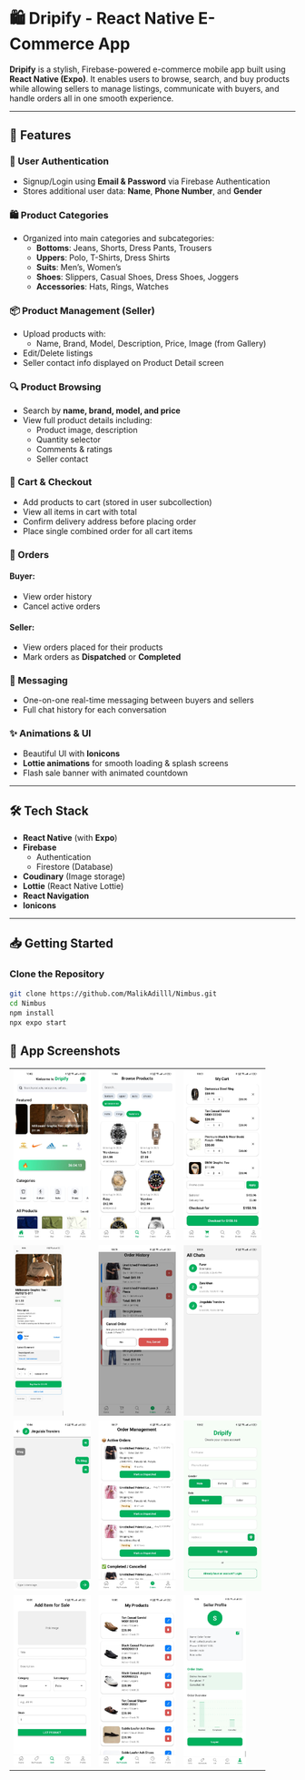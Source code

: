 # 🛍️ Dripify - React Native E-Commerce App

**Dripify** is a stylish, Firebase-powered e-commerce mobile app built using **React Native (Expo)**. It enables users to browse, search, and buy products while allowing sellers to manage listings, communicate with buyers, and handle orders all in one smooth experience.

---

## 🚀 Features

### 👤 User Authentication
- Signup/Login using **Email & Password** via Firebase Authentication
- Stores additional user data: **Name**, **Phone Number**, and **Gender**

### 🛍️ Product Categories
- Organized into main categories and subcategories:
  - **Bottoms**: Jeans, Shorts, Dress Pants, Trousers  
  - **Uppers**: Polo, T-Shirts, Dress Shirts  
  - **Suits**: Men’s, Women’s  
  - **Shoes**: Slippers, Casual Shoes, Dress Shoes, Joggers  
  - **Accessories**: Hats, Rings, Watches  

### 📦 Product Management (Seller)
- Upload products with:
  - Name, Brand, Model, Description, Price, Image (from Gallery)
- Edit/Delete listings
- Seller contact info displayed on Product Detail screen

### 🔍 Product Browsing
- Search by **name, brand, model, and price**
- View full product details including:
  - Product image, description
  - Quantity selector
  - Comments & ratings
  - Seller contact

### 🛒 Cart & Checkout
- Add products to cart (stored in user subcollection)
- View all items in cart with total
- Confirm delivery address before placing order
- Place single combined order for all cart items

### 📄 Orders
#### Buyer:
- View order history
- Cancel active orders

#### Seller:
- View orders placed for their products
- Mark orders as **Dispatched** or **Completed**

### 💬 Messaging
- One-on-one real-time messaging between buyers and sellers
- Full chat history for each conversation

### ✨ Animations & UI
- Beautiful UI with **Ionicons**
- **Lottie animations** for smooth loading & splash screens
- Flash sale banner with animated countdown

---

## 🛠️ Tech Stack

- **React Native** (with **Expo**)
- **Firebase**
  - Authentication
  - Firestore (Database)
- **Coudinary** (Image storage)
- **Lottie** (React Native Lottie)
- **React Navigation**
- **Ionicons**

---

## 📥 Getting Started

### Clone the Repository
```bash
git clone https://github.com/MalikAdilll/Nimbus.git
cd Nimbus
npm install
npx expo start


```

## 📱 App Screenshots

<div align="center">
  <table>
    <tr>
      <td><a href="assets/screenshots/1.jpeg"><img src="assets/screenshots/1.jpeg" height="300"/></a></td>
      <td><a href="assets/screenshots/4.jpeg"><img src="assets/screenshots/4.jpeg" height="300"/></a></td>
      <td><a href="assets/screenshots/3.jpeg"><img src="assets/screenshots/3.jpeg" height="300"/></a></td>
    </tr>
    <tr>
      <td><a href="assets/screenshots/2.jpeg"><img src="assets/screenshots/2.jpeg" height="300"/></a></td>
      <td><a href="assets/screenshots/5.jpeg"><img src="assets/screenshots/5.jpeg" height="300"/></a></td>
      <td><a href="assets/screenshots/6.jpeg"><img src="assets/screenshots/6.jpeg" height="300"/></a></td>
    </tr>
    <tr>
      <td><a href="assets/screenshots/7.jpeg"><img src="assets/screenshots/7.jpeg" height="300"/></a></td>
      <td><a href="assets/screenshots/8.jpeg"><img src="assets/screenshots/8.jpeg" height="300"/></a></td>
      <td><a href="assets/screenshots/9.jpeg"><img src="assets/screenshots/9.jpeg" height="300"/></a></td>
    </tr>
    <tr>
      <td><a href="assets/screenshots/10.jpeg"><img src="assets/screenshots/10.jpeg" height="300"/></a></td>
      <td><a href="assets/screenshots/11.jpeg"><img src="assets/screenshots/11.jpeg" height="300"/></a></td>
      <td><a href="assets/screenshots/12.jpeg"><img src="assets/screenshots/12.jpeg" height="300"/></a></td>
    </tr>
  </table>
</div>


